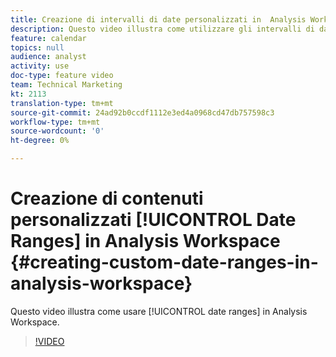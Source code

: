 ```yaml
---
title: Creazione di intervalli di date personalizzati in  Analysis Workspace
description: Questo video illustra come utilizzare gli intervalli di date in  Analysis Workspace.
feature: calendar
topics: null
audience: analyst
activity: use
doc-type: feature video
team: Technical Marketing
kt: 2113
translation-type: tm+mt
source-git-commit: 24ad92b0ccdf1112e3ed4a0968cd47db757598c3
workflow-type: tm+mt
source-wordcount: '0'
ht-degree: 0%

---
```



# Creazione di contenuti personalizzati [!UICONTROL Date Ranges] in  Analysis Workspace {#creating-custom-date-ranges-in-analysis-workspace}

Questo video illustra come usare [!UICONTROL date ranges] in  Analysis Workspace.

>[!VIDEO](https://video.tv.adobe.com/v/23975/?quality=12)